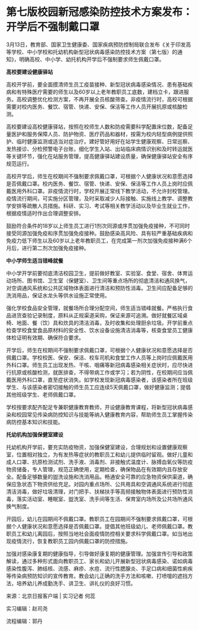 # 第七版校园新冠感染防控技术方案发布：开学后不强制戴口罩

3月13日，教育部、国家卫生健康委、国家疾病预防控制局联合发布《关于印发高等学校、中小学校和托幼机构新型冠状病毒感染防控技术方案（第七版）的通知》，明确高校、中小学、幼托机构开学后不强制要求师生佩戴口罩。

**高校要建设健康驿站**

高校开学前，要全面摸清师生员工疫苗接种、新型冠状病毒感染情况、患有基础疾病和有特殊医疗需要的师生以及60岁以上老年教职员工底数，建档立卡，跟进服务。高校调整优化检测方案，不再开展全员核酸筛查。非疫情流行时，高校可根据需要对校内医务、餐饮、宿管、快递、安保、保洁等工作人员开展抗原或核酸检测。

高校要建设高校健康驿站，按照在校师生人数和防疫需要科学配置床位数，配备足量医护和服务保障人员、防护物资、医疗药品和器材，按需为校内轻型病例提供照护、临时健康监测或适当对症治疗。建好管好用好在站学生健康观察、日常巡察、发热接诊、分检预警电子台账，细化学生入站、出站临床病情识别和及时转运就医等关键环节，强化在站服务管理，提高健康驿站建设质量，确保健康驿站安全有序规范运行。

高校开学后，师生在校期间不强制要求佩戴口罩，可根据个人健康状况和意愿选择是否佩戴口罩。校内医务、餐饮、宿管、快递、安保、保洁等工作人员上岗时应佩戴医用外科口罩。非疫情流行时，学校开展正常线下教学活动，不允许封校管理。疫情流行期间，可实施分区管理，及时采取减少人际接触、实施线上教学、调整教学安排等疏散人员措施。科研、实习、考试等相关教学活动以及毕业生就业工作，根据疫情适时作出合理调整安排。

鼓励符合条件的18岁以上师生员工进行1剂次同源或序贯加强免疫接种，不可同时接受同源加强免疫和序贯加强免疫接种。鼓励感染高风险、具有较严重基础疾病和免疫力低下师生以及60岁以上老年教职员工，在完成第一剂次加强免疫接种满6个月后，进行第二剂次加强免疫接种。

**中小学师生适当错峰就餐**

中小学开学前要彻底清洁校园卫生，提前做好教室、实验室、食堂、宿舍、体育运动场所、图书馆、卫生室（保健室）、卫生间等重点场所的彻底清洁和通风换气，对空调通风系统和公共区域物体表面进行清洁和预防性消毒。卫生间应配备足够的洗消用品，保证水龙头等供水设施正常使用。

强化学校食品安全管理，就餐场所合理分配空间，师生适当错峰就餐。严格执行食品进货查验记录制度，原料从正规渠道采购，保证来源可追溯。做好就餐区域桌椅、地面、餐（饮）具和炊具的清洁消毒，及时收集和处理厨余垃圾。开学前重点检查学校食堂食品原材料的安全性、饮水设备设施清洁消毒等，核查食堂员工健康体检证明有效期、确保符合要求。

开学后，师生在校期间不强制要求佩戴口罩，可根据个人健康状况和意愿选择是否佩戴口罩。学校校医、保安、保洁、校车司机和食堂工作人员等上岗时应佩戴医用外科口罩。师生员工出现发热、干咳、咽痛等新冠病毒感染相关症状时，应尽快进行抗原或核酸检测，就医排查，不得带病工作或学习；若为阴性，在校期间应当佩戴医用外科口罩，直至症状消失。如学校发现新冠病毒感染者，该感染者所在班级学生、与该感染者密切接触的师生员工应连续5天佩戴口罩，做好健康监测；提倡其他班级学生、老师佩戴口罩。

学校按要求配齐配足专兼职健康教育教师，开设健康教育课程，将新型冠状病毒感染和校园常见传染病防控知识与技能等纳入健康教育内容，帮助师生员工掌握传染病防控基本知识和技能。

**托幼机构加强保健室建设**

托幼机构开学前，要充实防疫物资，加强保健室建设，合理规划和设置健康观察室，位置相对独立，为有发热等症状的教职员工和幼儿提供临时留观。做好儿童和成人口罩、抗原检测试剂、洗手液、消毒剂、非接触式温度计、脉搏血氧仪等防疫物资储备，专人管理，规范正确使用，定期检查，确保物品在有效期内且存放安全。配备足够数量的盥洗设施和洗消用品。畅通安全可靠的应急物资保供渠道，确保应急状态下物资供给充足。对园内重点场所、公共用具和空调通风系统进行彻底清洁消毒，做好垃圾清理，对门把手、扶梯扶手等高频接触物体表面进行预防性消毒，落实活动室、睡眠室、盥洗室、洗手间等生活、保育室内场所及公共场所通风换气制度。

开园后，幼儿在园期间不佩戴口罩。教职员工在园期间不强制要求佩戴口罩，可根据个人健康状况和意愿选择是否佩戴口罩。提倡其他班级幼儿、老师佩戴口罩。教职员工和幼儿离园后，按照当地社会面疫情防控相关要求科学佩戴口罩。如当地出现疫情流行，恢复教职员工园内佩戴口罩的防控措施。

加强对感染康复期的健康指导，引导做好康复期的健康管理。加强宣传引导和政策解读，通过多种形式面向教职员工、家长和幼儿开展新型冠状病毒感染、诺如病毒感染性腹泻、肺结核、流感、麻疹、水痘、流行性腮腺炎、手足口病和细菌性痢疾等传染病预防知识的宣传教育。教会幼儿正确的洗手方法和咳嗽、打喷嚏的遮挡方法，培养幼儿养成勤洗手、讲卫生、讲礼仪的良好习惯。

来源：北京日报客户端 | 实习记者 何蕊

实习编辑：赵司尧

流程编辑：郭丹

